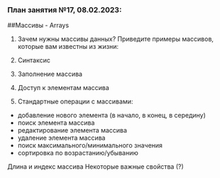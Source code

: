 ### План занятия №17, 08.02.2023:
##Массивы - Arrays

1. Зачем нужны массивы данных?
Приведите примеры массивов, которые вам известны из жизни:

2. Синтаксис

4. Заполнение массива 

5. Доступ к элементам массива

6. Стандартные операции с массивами:
- добавление нового элемента (в начало, в конец, в середину)
- поиск элемента массива
- редактирование элемента массива
- удаление элемента массива
- поиск максимального/минимального значения
- сортировка по возрастанию/убыванию


Длина и индекс массива
Некоторые важные свойства (?)
